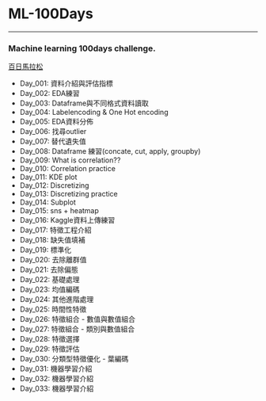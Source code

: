 # ML-100Days
-------------------------------------------------
### Machine learning 100days challenge.
[百日馬拉松](https://ai100.cupoy.com)

  - Day_001: 資料介紹與評估指標
  - Day_002: EDA練習
  - Day_003: Dataframe與不同格式資料讀取
  - Day_004: Labelencoding & One Hot encoding
  - Day_005: EDA資料分佈
  - Day_006: 找尋outlier
  - Day_007: 替代遺失值
  - Day_008: Dataframe 練習(concate, cut, apply, groupby)
  - Day_009: What is correlation??
  - Day_010: Correlation practice
  - Day_011: KDE plot
  - Day_012: Discretizing
  - Day_013: Discretizing practice
  - Day_014: Subplot
  - Day_015: sns + heatmap
  - Day_016: Kaggle資料上傳練習
  - Day_017: 特徵工程介紹
  - Day_018: 缺失值填補
  - Day_019: 標準化
  - Day_020: 去除離群值
  - Day_021: 去除偏態
  - Day_022: 基礎處理
  - Day_023: 均值編碼
  - Day_024: 其他進階處理
  - Day_025: 時間性特徵
  - Day_026: 特徵組合 - 數值與數值組合
  - Day_027: 特徵組合 - 類別與數值組合
  - Day_028: 特徵選擇
  - Day_029: 特徵評估
  - Day_030: 分類型特徵優化 - 葉編碼
  - Day_031: 機器學習介紹
  - Day_032: 機器學習介紹
  - Day_033: 機器學習介紹
